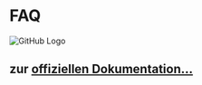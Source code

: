 FAQ
=======

![GitHub Logo](https://raw.githubusercontent.com/hochschule-furtwangen/faq/master/wiki/assets/img/hfu_plus_github.png)

## zur [offiziellen Dokumentation...](https://github.com/hochschule-furtwangen/faq/wiki)